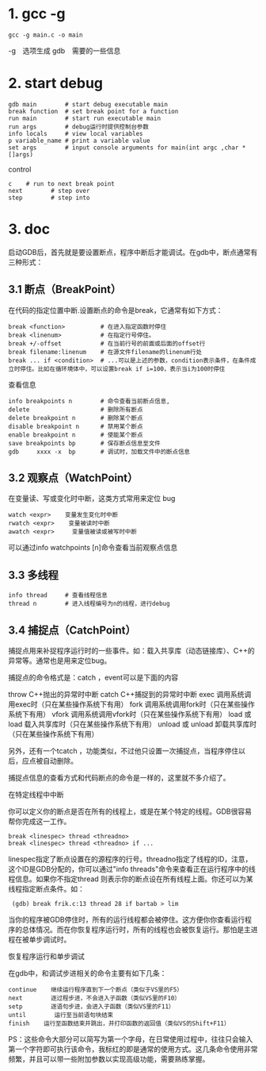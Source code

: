 # 1. gcc -g
```
gcc -g main.c -o main
```
-g　选项生成 gdb　需要的一些信息

# 2. start debug
```
gdb main        # start debug executable main
break function  # set break point for a function
run main        # start run executable main
run args        # debug运行时提供控制台参数
info locals     # view local variables
p variable_name # print a variable value
set args        # input console arguments for main(int argc ,char *[]args)
```
control
```
c    # run to next break point
next        # step over
step        # step into
```
# 3. doc
启动GDB后，首先就是要设置断点，程序中断后才能调试。在gdb中，断点通常有三种形式：

## 3.1 断点（BreakPoint）

在代码的指定位置中断.设置断点的命令是break，它通常有如下方式：

```
break <function>          # 在进入指定函数时停住
break <linenum>           # 在指定行号停住。
break +/-offset           # 在当前行号的前面或后面的offset行
break filename:linenum    # 在源文件filename的linenum行处
break ... if <condition>  # ...可以是上述的参数，condition表示条件，在条件成立时停住。比如在循环境体中，可以设置break if i=100，表示当i为100时停住
```

查看信息

```
info breakpoints n        # 命令查看当前断点信息,
delete                    # 删除所有断点
delete breakpoint n       # 删除某个断点
disable breakpoint n      # 禁用某个断点
enable breakpoint n       # 使能某个断点
save breakpoints bp       # 保存断点信息至文件
gdb     xxxx -x  bp       # 调试时，加载文件中的断点信息
```

## 3.2 观察点（WatchPoint）

在变量读、写或变化时中断，这类方式常用来定位 bug  

```
watch <expr>    变量发生变化时中断
rwatch <expr>    变量被读时中断
awatch <expr>     变量值被读或被写时中断
```

可以通过info watchpoints [n]命令查看当前观察点信息

## 3.3 多线程

```
info thread     # 查看线程信息
thread n        # 进入线程编号为n的线程，进行debug
```

## 3.4 捕捉点（CatchPoint）

捕捉点用来补捉程序运行时的一些事件。如：载入共享库（动态链接库）、C++的异常等。通常也是用来定位bug。

捕捉点的命令格式是：catch <event>，event可以是下面的内容

  throw     C++抛出的异常时中断
  catch     C++捕捉到的异常时中断
  exec    调用系统调用exec时（只在某些操作系统下有用）
  fork    调用系统调用fork时（只在某些操作系统下有用）
  vfork    调用系统调用vfork时（只在某些操作系统下有用）
  load 或 load <libname>     载入共享库时（只在某些操作系统下有用）
  unload 或 unload <libname>    卸载共享库时（只在某些操作系统下有用）

另外，还有一个tcatch <event>，功能类似，不过他只设置一次捕捉点，当程序停住以后，应点被自动删除。

捕捉点信息的查看方式和代码断点的命令是一样的，这里就不多介绍了。

在特定线程中中断

你可以定义你的断点是否在所有的线程上，或是在某个特定的线程。GDB很容易帮你完成这一工作。

    break <linespec> thread <threadno>
    break <linespec> thread <threadno> if ...

linespec指定了断点设置在的源程序的行号。threadno指定了线程的ID，注意，这个ID是GDB分配的，你可以通过"info threads"命令来查看正在运行程序中的线程信息。如果你不指定thread <threadno>则表示你的断点设在所有线程上面。你还可以为某线程指定断点条件。如：

     (gdb) break frik.c:13 thread 28 if bartab > lim

当你的程序被GDB停住时，所有的运行线程都会被停住。这方便你你查看运行程序的总体情况。而在你恢复程序运行时，所有的线程也会被恢复运行。那怕是主进程在被单步调试时。

恢复程序运行和单步调试

在gdb中，和调试步进相关的命令主要有如下几条：

    continue    继续运行程序直到下一个断点（类似于VS里的F5）
    next        逐过程步进，不会进入子函数（类似VS里的F10）
    setp        逐语句步进，会进入子函数（类似VS里的F11）
    until        运行至当前语句块结束
    finish    运行至函数结束并跳出，并打印函数的返回值（类似VS的Shift+F11）

PS：这些命令大部分可以简写为第一个字母，在日常使用过程中，往往只会输入第一个字符即可执行该命令，我标红的即是通常的使用方式。这几条命令使用非常频繁，并且可以带一些附加参数以实现高级功能，需要熟练掌握。
